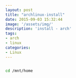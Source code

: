 ```yaml
---
layout: post
title: "archlinux-install"
date: 2015-09-03 15:32:44
image: '/assets/img/'
description: 'install - arch'
tags:
- arch
- linux 
categories:
- Linux
---
```


```bash

cd /mnt/home
```